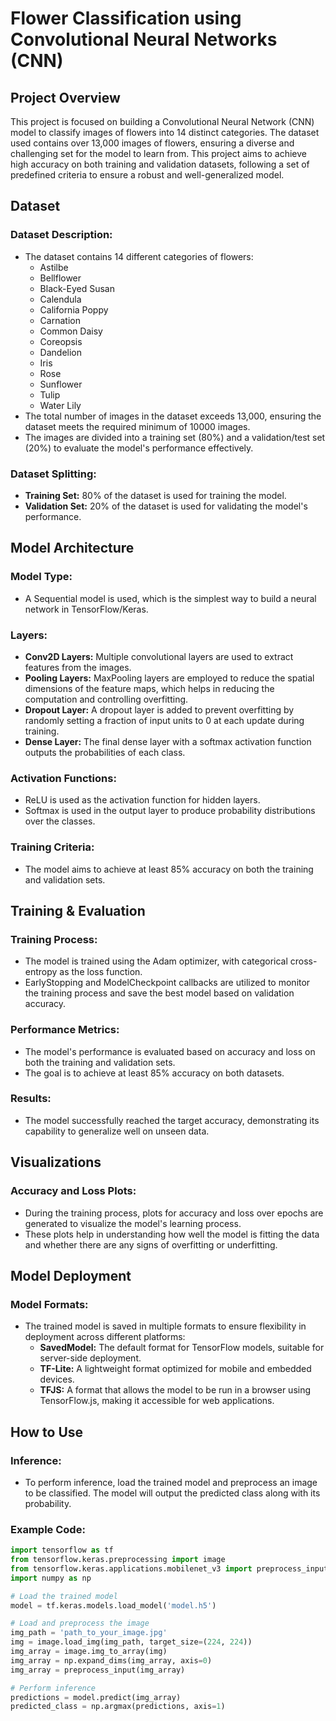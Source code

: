 # Flower Classification using Convolutional Neural Networks (CNN)

## Project Overview

This project is focused on building a Convolutional Neural Network (CNN) model to classify images of flowers into 14 distinct categories. The dataset used contains over 13,000 images of flowers, ensuring a diverse and challenging set for the model to learn from. This project aims to achieve high accuracy on both training and validation datasets, following a set of predefined criteria to ensure a robust and well-generalized model.

## Dataset

### Dataset Description:

- The dataset contains 14 different categories of flowers:
  - Astilbe
  - Bellflower
  - Black-Eyed Susan
  - Calendula
  - California Poppy
  - Carnation
  - Common Daisy
  - Coreopsis
  - Dandelion
  - Iris
  - Rose
  - Sunflower
  - Tulip
  - Water Lily
- The total number of images in the dataset exceeds 13,000, ensuring the dataset meets the required minimum of 10000 images.
- The images are divided into a training set (80%) and a validation/test set (20%) to evaluate the model's performance effectively.

### Dataset Splitting:

- **Training Set:** 80% of the dataset is used for training the model.
- **Validation Set:** 20% of the dataset is used for validating the model's performance.

## Model Architecture

### Model Type:

- A Sequential model is used, which is the simplest way to build a neural network in TensorFlow/Keras.

### Layers:

- **Conv2D Layers:** Multiple convolutional layers are used to extract features from the images.
- **Pooling Layers:** MaxPooling layers are employed to reduce the spatial dimensions of the feature maps, which helps in reducing the computation and controlling overfitting.
- **Dropout Layer:** A dropout layer is added to prevent overfitting by randomly setting a fraction of input units to 0 at each update during training.
- **Dense Layer:** The final dense layer with a softmax activation function outputs the probabilities of each class.

### Activation Functions:

- ReLU is used as the activation function for hidden layers.
- Softmax is used in the output layer to produce probability distributions over the classes.

### Training Criteria:

- The model aims to achieve at least 85% accuracy on both the training and validation sets.

## Training & Evaluation

### Training Process:

- The model is trained using the Adam optimizer, with categorical cross-entropy as the loss function.
- EarlyStopping and ModelCheckpoint callbacks are utilized to monitor the training process and save the best model based on validation accuracy.

### Performance Metrics:

- The model's performance is evaluated based on accuracy and loss on both the training and validation sets.
- The goal is to achieve at least 85% accuracy on both datasets.

### Results:

- The model successfully reached the target accuracy, demonstrating its capability to generalize well on unseen data.

## Visualizations

### Accuracy and Loss Plots:

- During the training process, plots for accuracy and loss over epochs are generated to visualize the model's learning process.
- These plots help in understanding how well the model is fitting the data and whether there are any signs of overfitting or underfitting.

## Model Deployment

### Model Formats:

- The trained model is saved in multiple formats to ensure flexibility in deployment across different platforms:
  - **SavedModel:** The default format for TensorFlow models, suitable for server-side deployment.
  - **TF-Lite:** A lightweight format optimized for mobile and embedded devices.
  - **TFJS:** A format that allows the model to be run in a browser using TensorFlow.js, making it accessible for web applications.

## How to Use

### Inference:

- To perform inference, load the trained model and preprocess an image to be classified. The model will output the predicted class along with its probability.

### Example Code:

```python
import tensorflow as tf
from tensorflow.keras.preprocessing import image
from tensorflow.keras.applications.mobilenet_v3 import preprocess_input
import numpy as np

# Load the trained model
model = tf.keras.models.load_model('model.h5')

# Load and preprocess the image
img_path = 'path_to_your_image.jpg'
img = image.load_img(img_path, target_size=(224, 224))
img_array = image.img_to_array(img)
img_array = np.expand_dims(img_array, axis=0)
img_array = preprocess_input(img_array)

# Perform inference
predictions = model.predict(img_array)
predicted_class = np.argmax(predictions, axis=1)
```
